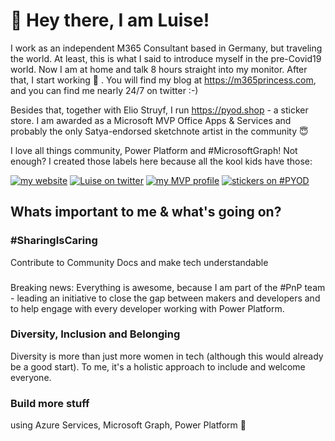 # 👋 Hey there, I am Luise!

I work as an independent M365 Consultant based in Germany, but traveling the world. At least, this is what I said to introduce myself in the pre-Covid19 world. Now I am at home and talk 8 hours straight into my monitor. After that, I start working 🤣 . You will find my blog at https://m365princess.com, and you can find me nearly 24/7 on twitter :-) 

Besides that, together with Elio Struyf, I run https://pyod.shop - a sticker store. I am awarded as a  Microsoft MVP Office Apps & Services and probably the only Satya-endorsed sketchnote artist in the community 😇

I love all things community, Power Platform and #MicrosoftGraph!  Not enough? I created those labels here because all the kool kids have those: 

[![my website](https://img.shields.io/badge/%F0%9F%91%B8%20Luise%20Freese-M%20365%20Princess-red)](https://www.m365princess.com)
[![Luise on twitter](https://img.shields.io/badge/%40LuiseFreese-twitter-%231DA1F2)](https://www.twitter.com/LuiseFreese)
[![my MVP profile](https://img.shields.io/badge/%E2%AD%90-MVP-blue)](https://mvp.microsoft.com/en-us/PublicProfile/5003313?fullName=Luise%20Freese)
[![stickers on #PYOD](https://img.shields.io/badge/stickers-PimpYourOwnDevice.com-%2317A2B8)](https://www.pimpyourowndevice.com)

## Whats important to me & what's going on?

### #SharingIsCaring
Contribute to Community Docs and make tech understandable

###
Breaking news: Everything is awesome, because I am part of the #PnP team - leading an initiative to close the gap between makers and developers and to help engage with every developer working with Power Platform. 

### Diversity, Inclusion and Belonging

Diversity is more than just more women in tech (although this would already be a good start). To me, it's a holistic approach to include and welcome everyone. 

### Build more stuff

using Azure Services, Microsoft Graph, Power Platform  🚀
